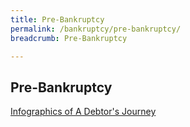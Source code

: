 ```yaml
---
title: Pre-Bankruptcy
permalink: /bankruptcy/pre-bankruptcy/
breadcrumb: Pre-Bankruptcy

---
```


Pre-Bankruptcy
---

[Infographics of A Debtor's Journey ](/files/ADebtorsJourney.pdf) <br>
